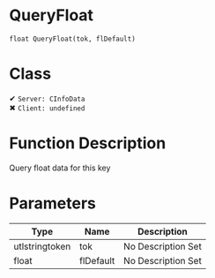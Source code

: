 # QueryFloat
```
float QueryFloat(tok, flDefault)
```
# Class
✔ `Server: CInfoData`  
✖ `Client: undefined`  

# Function Description
Query float data for this key
# Parameters
Type|Name|Description
--|--|--
utlstringtoken|tok|No Description Set
float|flDefault|No Description Set
